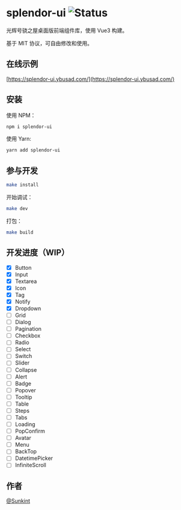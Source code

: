 # splendor-ui ![Status](https://img.shields.io/badge/status-WIP-blue)

光辉号骁之屋桌面版前端组件库，使用 Vue3 构建。

基于 MIT 协议，可自由修改和使用。

## 在线示例

[https://splendor-ui.ybusad.com/](https://splendor-ui.ybusad.com/)

## 安装

使用 NPM：

```bash
npm i splendor-ui
```

使用 Yarn:

```bash
yarn add splendor-ui
```

## 参与开发

```bash
make install
```

开始调试：

```bash
make dev
```

打包：

```bash
make build
```

## 开发进度（WIP）

- [x] Button
- [x] Input
- [x] Textarea
- [x] Icon
- [x] Tag
- [x] Notify
- [x] Dropdown
- [ ] Grid
- [ ] Dialog
- [ ] Pagination
- [ ] Checkbox
- [ ] Radio
- [ ] Select
- [ ] Switch
- [ ] Slider
- [ ] Collapse
- [ ] Alert
- [ ] Badge
- [ ] Popover
- [ ] Tooltip
- [ ] Table
- [ ] Steps
- [ ] Tabs
- [ ] Loading
- [ ] PopConfirm
- [ ] Avatar
- [ ] Menu
- [ ] BackTop
- [ ] DatetimePicker
- [ ] InfiniteScroll

## 作者

[@Sunkint](https://www.ybusad.com/)

